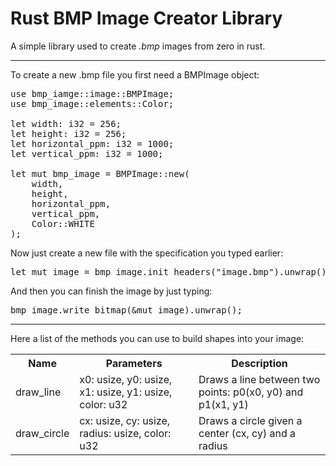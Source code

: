 <h1>Rust BMP Image Creator Library</h1>
<p>A simple library used to create <i>.bmp</i> images from zero in rust.</p>
<hr>
<p>To create a new .bmp file you first need a BMPImage object:</p>
<pre>
use bmp_iamge::image::BMPImage;
use bmp_image::elements::Color;
<bl>
let width: i32 = 256;
let height: i32 = 256;
let horizontal_ppm: i32 = 1000; 
let vertical_ppm: i32 = 1000; 
<bl> 
let mut bmp_image = BMPImage::new( 
    width,
    height,
    horizontal_ppm,
    vertical_ppm,
    Color::WHITE
);
</pre>
<p>Now just create a new file with the specification you typed earlier:</p>
<pre>
let mut image = bmp_image.init_headers("image.bmp").unwrap();
</pre>
<p>And then you can finish the image by just typing:</p>
<pre>
bmp_image.write_bitmap(&mut image).unwrap();
</pre>
<hr>
<p>Here a list of the methods you can use to build shapes into your image:</p>
<table> 
<tr>
<th>Name</th>
<th>Parameters</th>
<th>Description</th>
</tr>
<tr>
<td>draw_line</td>
<td>x0: usize, y0: usize, x1: usize, y1: usize, color: u32</td>
<td>Draws a line between two points: p0(x0, y0) and p1(x1, y1)</td>
</tr>
<tr>
<td>draw_circle</td>
<td>cx: usize, cy: usize, radius: usize, color: u32</td>
<td>Draws a circle given a center (cx, cy) and a radius</td>
</tr>
</table>